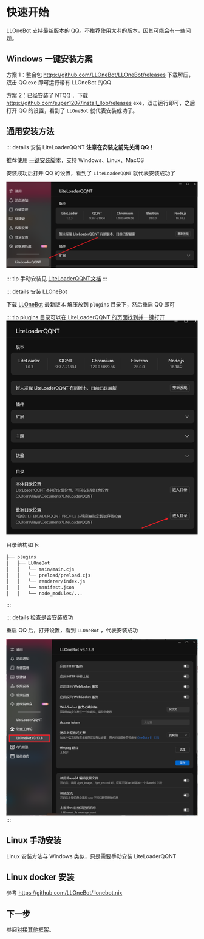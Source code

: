 # 快速开始

LLOneBot 支持最新版本的 QQ。不推荐使用太老的版本，因其可能会有一些问题。

## Windows 一键安装方案

方案 1：整合包 <https://github.com/LLOneBot/LLOneBot/releases> 下载解压，双击 QQ.exe 即可运行带有 LLOneBot 的QQ

方案 2：已经安装了 NTQQ ，下载 <https://github.com/super1207/install_llob/releases> exe，双击运行即可，之后打开 QQ 的设置，看到了 `LLOneBot` 就代表安装成功了。

## 通用安装方法

::: details 安装 LiteLoaderQQNT
**注意在安装之前先关闭 QQ！**

推荐使用 [一键安装脚本](https://github.com/Mzdyl/LiteLoaderQQNT_Install/releases)，支持 Windows、Linux、MacOS

安装成功后打开 QQ 的设置，看到了 `LiteLoaderQQNT` 就代表安装成功了

![](../../asset/img/getting-started/llqqnt-install-success.png)

::: tip
手动安装见 [LiteLoaderQQNT文档](https://liteloaderqqnt.github.io/guide/install.html)
:::

::: details 安装 LLOneBot

下载 [LLOneBot](https://github.com/LLOneBot/LLOneBot/releases) 最新版本 解压放到 `plugins` 目录下，然后重启 QQ 即可

::: tip
plugins 目录可以在 LiteLoaderQQNT 的页面找到并一键打开
![](../../asset/img/getting-started/open-plugins-dir.png)

目录结构如下:
```
├── plugins
│   ├── LLOneBot
│   │   └── main/main.cjs
│   │   └── preload/preload.cjs
│   │   └── renderer/index.js
│   │   └── manifest.json
│   │   └── node_modules/...
```
:::

::: details 检查是否安装成功

重启 QQ 后，打开设置，看到 `LLOneBot` ，代表安装成功

![](../../asset/img/getting-started/llonebot-install-success.png)
:::

## Linux 手动安装

Linux 安装方法与 Windows 类似，只是需要手动安装 LiteLoaderQQNT

## Linux docker 安装

参考 <https://github.com/LLOneBot/llonebot.nix>

## 下一步

参阅[对接其他框架](./configuration.md#对接其他框架)。



